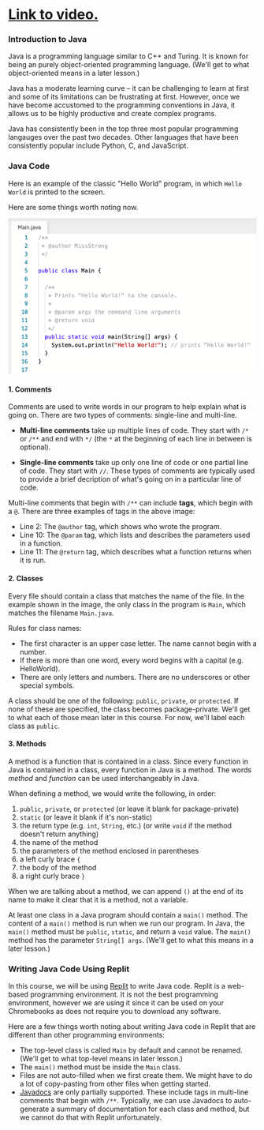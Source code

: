 # [Link to video.](https://www.youtube.com/watch?v=KXYqi4gWOHQ&list=PLVD25niNi0BkgQHyEFkuuBp_IQ4q67jIC)

### Introduction to Java

Java is a programming language similar to C++ and Turing. It is known for being an purely object-oriented programming language. (We'll get to what object-oriented means in a later lesson.)

Java has a moderate learning curve – it can be challenging to learn at first and some of its limitations can be frustrating at first. However, once we have become accustomed to the programming conventions in Java, it allows us to be highly productive and create complex programs.

Java has consistently been in the top three most popular programming langauges over the past two decades. Other languages that have been consistently popular include Python, C, and JavaScript.


### Java Code

Here is an example of the classic "Hello World" program, in which `Hello World` is printed to the screen.

Here are some things worth noting now.

![](../../Images/Hello_World_Java.png)

#### 1. Comments

Comments are used to write words in our program to help explain what is going on. There are two types of comments: single-line and multi-line. 

* **Multi-line comments** take up multiple lines of code. They start with `/*` or `/**` and end with `*/` (the `*` at the beginning of each line in between is optional). 

* **Single-line comments** take up only one line of code or one partial line of code. They start with `//`. These types of comments are typically used to provide a brief decription of what's going on in a particular line of code.

Multi-line comments that begin with `/**` can include **tags**, which begin with a `@`. There are three examples of tags in the above image: 

* Line 2: The `@author` tag, which shows who wrote the program.
* Line 10: The `@param` tag, which lists and describes the parameters used in a function.
* Line 11: The `@return` tag, which describes what a function returns when it is run.

#### 2. Classes

Every file should contain a class that matches the name of the file. In the example shown in the image, the only class in the program is `Main`, which matches the filename  `Main.java`.

Rules for class names:

* The first character is an upper case letter. The name cannot begin with a number.
* If there is more than one word, every word begins with a capital (e.g. HelloWorld).
* There are only letters and numbers. There are no underscores or other special symbols.

A class should be one of the following: `public`, `private`, or `protected`. If none of these are specified, the class becomes package-private. We'll get to what each of those mean later in this course. For now, we'll label each class as `public`.

#### 3. Methods

A method is a function that is contained in a class. Since every function in Java is contained in a class, every function in Java is a method. The words *method* and *function* can be used interchangeably in Java.

When defining a method, we would write the following, in order:

1. `public`, `private`, or `protected` (or leave it blank for package-private)
2. `static` (or leave it blank if it's non-static)
3. the return type (e.g. `int`, `String`, etc.) (or write `void` if the method doesn't return anything)
4. the name of the method
5. the parameters of the method enclosed in parentheses
6. a left curly brace `{`
7. the body of the method
8. a right curly brace `}`

When we are talking about a method, we can append `()` at the end of its name to make it clear that it is a method, not a variable.

At least one class in a Java program should contain a `main()` method. The content of a `main()` method is run when we run our program. In Java, the `main()` method must be `public`, `static`, and return a `void` value. The `main()` method has the parameter `String[] args`. (We'll get to what this means in a later lesson.)

### Writing Java Code Using Replit

In this course, we will be using [Replit](http://replit.com) to write Java code. Replit is a web-based programming environment. It is not the best programming environment, however we are using it since it can be used on your Chromebooks as does not require you to download any software.

Here are a few things worth noting about writing Java code in Replit that are different than other programming environments:

* The top-level class is called `Main` by default and cannot be renamed. (We'll get to what top-level means in later lesson.)
* The `main()` method must be inside the `Main` class. 
* Files are not auto-filled when we first create them. We might have to do a lot of copy-pasting from other files when getting started.
* [Javadocs](https://www.geeksforgeeks.org/what-is-javadoc-tool-and-how-to-use-it/) are only partially supported. These include tags in multi-line comments that begin with `/**`. Typically, we can use Javadocs to auto-generate a summary of documentation for each class and method, but we cannot do that with Replit unfortunately.
